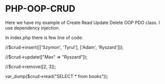 # PHP-OOP-CRUD
Here we have my example of Create Read Update Delete OOP PDO class. I use dependency injection.

In index.php there is few line of code:

//$crud->insert([['Szymon', 'Tyrul'], ['Adam', 'Ryszard']]);

//$crud->update(["Max" => "Ryszard"]);

//$crud->remove([2, 3]);

var_dump($crud->read("SELECT * from books"));
